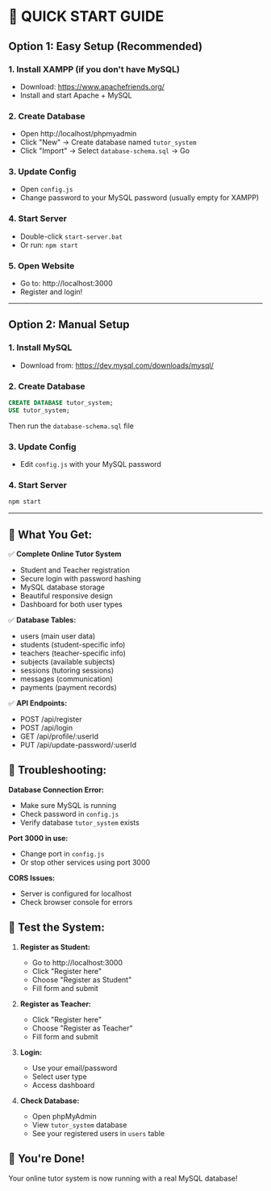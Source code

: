 # 🚀 QUICK START GUIDE

## Option 1: Easy Setup (Recommended)

### 1. Install XAMPP (if you don't have MySQL)
- Download: https://www.apachefriends.org/
- Install and start Apache + MySQL

### 2. Create Database
- Open http://localhost/phpmyadmin
- Click "New" → Create database named `tutor_system`
- Click "Import" → Select `database-schema.sql` → Go

### 3. Update Config
- Open `config.js`
- Change password to your MySQL password (usually empty for XAMPP)

### 4. Start Server
- Double-click `start-server.bat`
- Or run: `npm start`

### 5. Open Website
- Go to: http://localhost:3000
- Register and login!

---

## Option 2: Manual Setup

### 1. Install MySQL
- Download from: https://dev.mysql.com/downloads/mysql/

### 2. Create Database
```sql
CREATE DATABASE tutor_system;
USE tutor_system;
```
Then run the `database-schema.sql` file

### 3. Update Config
- Edit `config.js` with your MySQL password

### 4. Start Server
```bash
npm start
```

---

## 🎯 What You Get:

✅ **Complete Online Tutor System**
- Student and Teacher registration
- Secure login with password hashing
- MySQL database storage
- Beautiful responsive design
- Dashboard for both user types

✅ **Database Tables:**
- users (main user data)
- students (student-specific info)
- teachers (teacher-specific info)
- subjects (available subjects)
- sessions (tutoring sessions)
- messages (communication)
- payments (payment records)

✅ **API Endpoints:**
- POST /api/register
- POST /api/login
- GET /api/profile/:userId
- PUT /api/update-password/:userId

## 🔧 Troubleshooting:

**Database Connection Error:**
- Make sure MySQL is running
- Check password in `config.js`
- Verify database `tutor_system` exists

**Port 3000 in use:**
- Change port in `config.js`
- Or stop other services using port 3000

**CORS Issues:**
- Server is configured for localhost
- Check browser console for errors

## 📱 Test the System:

1. **Register as Student:**
   - Go to http://localhost:3000
   - Click "Register here"
   - Choose "Register as Student"
   - Fill form and submit

2. **Register as Teacher:**
   - Click "Register here"
   - Choose "Register as Teacher"
   - Fill form and submit

3. **Login:**
   - Use your email/password
   - Select user type
   - Access dashboard

4. **Check Database:**
   - Open phpMyAdmin
   - View `tutor_system` database
   - See your registered users in `users` table

## 🎉 You're Done!

Your online tutor system is now running with a real MySQL database!

